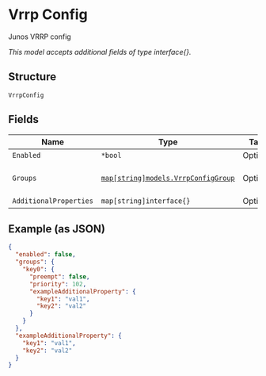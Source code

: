 
# Vrrp Config

Junos VRRP config

*This model accepts additional fields of type interface{}.*

## Structure

`VrrpConfig`

## Fields

| Name | Type | Tags | Description |
|  --- | --- | --- | --- |
| `Enabled` | `*bool` | Optional | - |
| `Groups` | [`map[string]models.VrrpConfigGroup`](../../doc/models/vrrp-config-group.md) | Optional | Property key is the VRRP name |
| `AdditionalProperties` | `map[string]interface{}` | Optional | - |

## Example (as JSON)

```json
{
  "enabled": false,
  "groups": {
    "key0": {
      "preempt": false,
      "priority": 102,
      "exampleAdditionalProperty": {
        "key1": "val1",
        "key2": "val2"
      }
    }
  },
  "exampleAdditionalProperty": {
    "key1": "val1",
    "key2": "val2"
  }
}
```

